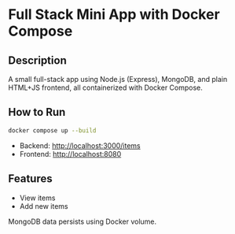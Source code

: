 # Full Stack Mini App with Docker Compose

## Description
A small full-stack app using Node.js (Express), MongoDB, and plain HTML+JS frontend, all containerized with Docker Compose.

## How to Run
```bash
docker compose up --build
```

- Backend: [http://localhost:3000/items](http://localhost:3000/items)
- Frontend: [http://localhost:8080](http://localhost:8080)

## Features
- View items
- Add new items

MongoDB data persists using Docker volume.
